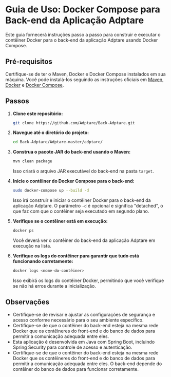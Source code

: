 # Guia de Uso: Docker Compose para Back-end da Aplicação Adptare

Este guia fornecerá instruções passo a passo para construir e executar o contêiner Docker para o back-end da aplicação Adptare usando Docker Compose.

## Pré-requisitos

Certifique-se de ter o Maven, Docker e Docker Compose instalados em sua máquina. Você pode instalá-los seguindo as instruções oficiais em [Maven](https://maven.apache.org/install.html), [Docker](https://docs.docker.com/get-docker/) e [Docker Compose](https://docs.docker.com/compose/install/).

## Passos

1. **Clone este repositório:**
   
   ```bash
   git clone https://github.com/Adptare/Back-Adptare.git
   ```

2. **Navegue até o diretório do projeto:**
   
   ```bash
   cd Back-Adptare/Adptare-master/adptare/
   ```

3. **Construa o pacote JAR do back-end usando o Maven:**
   
   ```bash
   mvn clean package
   ```

   Isso criará o arquivo JAR executável do back-end na pasta `target`.

4. **Inicie o contêiner do Docker Compose para o back-end:**
   
   ```bash
   sudo docker-compose up --build -d
   ```

   Isso irá construir e iniciar o contêiner Docker para o back-end da aplicação Adptare. O parâmetro `-d` é opcional e significa "detached", o que faz com que o contêiner seja executado em segundo plano.

5. **Verifique se o contêiner está em execução:**
   
   ```bash
   docker ps
   ```

   Você deverá ver o contêiner do back-end da aplicação Adptare em execução na lista.

6. **Verifique os logs do contêiner para garantir que tudo está funcionando corretamente:**
   
   ```bash
   docker logs <nome-do-contêiner>
   ```

   Isso exibirá os logs do contêiner Docker, permitindo que você verifique se não há erros durante a inicialização.

## Observações

- Certifique-se de revisar e ajustar as configurações de segurança e acesso conforme necessário para o seu ambiente específico.
- Certifique-se de que o contêiner do back-end esteja na mesma rede Docker que os contêineres do front-end e do banco de dados para permitir a comunicação adequada entre eles.
- Esta aplicação é desenvolvida em Java com Spring Boot, incluindo Spring Security para controle de acesso e autenticação.
- Certifique-se de que o contêiner do back-end esteja na mesma rede Docker que os contêineres do front-end e do banco de dados para permitir a comunicação adequada entre eles. O back-end depende do contêiner do banco de dados para funcionar corretamente.

